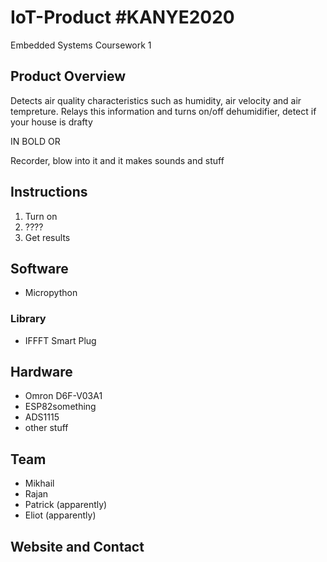 # IoT-Product #KANYE2020
Embedded Systems Coursework 1
## Product Overview
Detects air quality characteristics such as humidity, air velocity and air tempreture. Relays this information and turns on/off dehumidifier, detect if your house is drafty 

IN BOLD OR

Recorder, blow into it and it makes sounds and stuff 

## Instructions
1. Turn on
2. ????
3. Get results
## Software
* Micropython
### Library
* IFFFT Smart Plug
## Hardware
* Omron D6F-V03A1
* ESP82something
* ADS1115
* other stuff
## Team
* Mikhail
* Rajan
* Patrick (apparently)
* Eliot (apparently)
## Website and Contact
